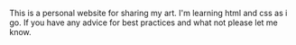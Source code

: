 This is a personal website for sharing my art.
I'm learning html and css as i go.
If you have any advice for best practices and what not please let me know.



